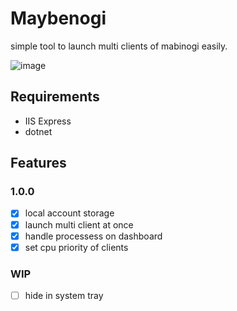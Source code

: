 # Maybenogi

simple tool to launch multi clients of mabinogi easily.

![image](https://user-images.githubusercontent.com/79823287/123657833-22645380-d86c-11eb-8acc-24c1ef1f59cf.png)


## Requirements
- IIS Express
- dotnet

## Features
### 1.0.0
- [x] local account storage
- [x] launch multi client at once
- [x] handle processess on dashboard
- [x] set cpu priority of clients

### WIP
- [ ] hide in system tray
